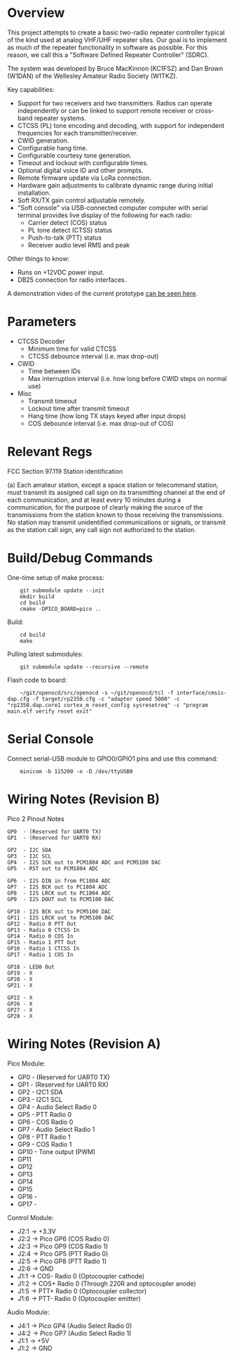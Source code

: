 Overview
========

This project attempts to create a basic 
two-radio repeater controller typical of the kind used
at analog VHF/UHF repeater sites. Our goal is to implement
as much of the repeater functionality in software as 
possible. For this reason, we call this a "Software 
Defined Repeater Controller" (SDRC). 

The system was developed by Bruce MacKinnon (KC1FSZ) and
Dan Brown (W1DAN) of the Wellesley Amateur Radio Society (W1TKZ).

Key capabilities:

* Support for two receivers and two transmitters. Radios
can operate independently or can be linked to support
remote receiver or cross-band repeater systems.
* CTCSS (PL) tone encoding and decoding, with support 
for independent frequencies for each transmitter/receiver.
* CWID generation.
* Configurable hang time.
* Configurable courtesy tone generation.
* Timeout and lockout with configurable times.
* Optional digital voice ID and other prompts.
* Remote firmware update via LoRa connection.
* Hardware gain adjustments to calibrate dynamic range during initial installation.
* Soft RX/TX gain control adjustable remotely.
* "Soft console" via USB-connected computer computer with
serial terminal provides live display of the following
for each radio:
  - Carrier detect (COS) status
  - PL tone detect (CTSS) status
  - Push-to-talk (PTT) status
  - Receiver audio level RMS and peak

Other things to know:

* Runs on +12VDC power input.
* DB25 connection for radio interfaces.

A demonstration video of the current prototype 
[can be seen here](https://www.youtube.com/watch?v=HBwrpokd7FI).

Parameters
==========

* CTCSS Decoder
   - Minimum time for valid CTCSS
   - CTCSS debounce interval (i.e. max drop-out)
* CWID
   - Time between IDs
   - Max interruption interval (i.e. how long before CWID steps on normal use)
* Misc
   - Transmit timeout
   - Lockout time after transmit timeout
   - Hang time (how long TX stays keyed after input drops)
   - COS debounce interval (i.e. max drop-out of COS)

Relevant Regs
=============

FCC Section 97.119 Station identification

(a) Each amateur station, except a space station or telecommand station, must transmit its assigned call sign on its transmitting channel at the end of each communication, and at least every 10 minutes during a communication, for the purpose of clearly making the source of the transmissions from the station known to those receiving the transmissions. No station may transmit unidentified communications or signals, or transmit as the station call sign, any call sign not authorized to the station.

Build/Debug Commands
====================

One-time setup of make process:

        git submodule update --init
        mkdir build
        cd build
        cmake -DPICO_BOARD=pico ..

Build:

        cd build
        make

Pulling latest submodules:

        git submodule update --recursive --remote

Flash code to board:        

        ~/git/openocd/src/openocd -s ~/git/openocd/tcl -f interface/cmsis-dap.cfg -f target/rp2350.cfg -c "adapter speed 5000" -c "rp2350.dap.core1 cortex_m reset_config sysresetreq" -c "program main.elf verify reset exit"

Serial Console
==============

Connect serial-USB module to GPIO0/GPIO1 pins and use this command:

        minicom -b 115200 -o -D /dev/ttyUSB0

Wiring Notes (Revision B)
=========================

Pico 2 Pinout Notes
```
GP0  - (Reserved for UART0 TX)
GP1  - (Reserved for UART0 RX)

GP2  - I2C SDA
GP3  - I2C SCL
GP4  - I2S SCK out to PCM1804 ADC and PCM5100 DAC
GP5  - RST out to PCM1804 ADC

GP6  - I2S DIN in from PC1804 ADC
GP7  - I2S BCK out to PC1804 ADC
GP8  - I2S LRCK out to PC1804 ADC
GP9  - I2S DOUT out to PCM5100 DAC

GP10 - I2S BCK out to PCM5100 DAC
GP11 - I2S LRCK out to PCM5100 DAC
GP12 - Radio 0 PTT Out
GP13 - Radio 0 CTCSS In
GP14 - Radio 0 COS In
GP15 - Radio 1 PTT Out
GP16 - Radio 1 CTCSS In
GP17 - Radio 1 COS In

GP18 - LED0 Out
GP19 - X
GP20 - X
GP21 - X

GP22 - X
GP26 - X
GP27 - X
GP28 - X
```

Wiring Notes (Revision A)
=========================

Pico Module:
* GP0  - (Reserved for UART0 TX)
* GP1  - (Reserved for UART0 RX)
* GP2  - I2C1 SDA 
* GP3  - I2C1 SCL 
* GP4  - Audio Select Radio 0 
* GP5  - PTT Radio 0
* GP6  - COS Radio 0
* GP7  - Audio Select Radio 1
* GP8  - PTT Radio 1
* GP9  - COS Radio 1
* GP10 - Tone output (PWM)
* GP11
* GP12
* GP13
* GP14
* GP15
* GP16 - 
* GP17 - 

Control Module: 
* J2:1 -> +3.3V
* J2:2 -> Pico GP6 (COS Radio 0)
* J2:3 -> Pico GP9 (COS Radio 1)
* J2:4 -> Pico GP5 (PTT Radio 0)
* J2:5 -> Pico GP8 (PTT Radio 1)
* J2:6 -> GND
* J1:1 -> COS- Radio 0 (Optocoupler cathode)
* J1:2 -> COS+ Radio 0 (Through 220R and optocoupler anode)
* J1:5 -> PTT+ Radio 0 (Optocoupler collector)
* J1:6 -> PTT- Radio 0 (Optocoupler emitter)

Audio Module:
* J4:1 -> Pico GP4 (Audio Select Radio 0)
* J4:2 -> Pico GP7 (Audio Select Radio 1)
* J1:1 -> +5V
* J1:2 -> GND
